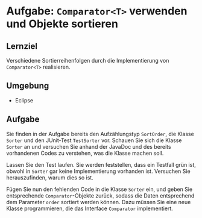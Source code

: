 # Aufgabe: `Comparator<T>` verwenden und Objekte sortieren

## Lernziel

Verschiedene Sortierreihenfolgen durch die Implementierung von `Comparator<T>` realisieren.


## Umgebung

  * Eclipse


## Aufgabe

Sie finden in der Aufgabe bereits den Aufzählungstyp `SortOrder`, die Klasse `Sorter` und den JUnit-Test `TestSorter` vor. Schauen Sie sich die Klasse `Sorter` an und versuchen Sie anhand der JavaDoc und des bereits vorhandenen Codes zu verstehen, was die Klasse machen soll.

Lassen Sie den Test laufen. Sie werden feststellen, dass ein Testfall grün ist, obwohl in `Sorter` gar keine Implementierung vorhanden ist. Versuchen Sie herauszufinden, warum dies so ist.

Fügen Sie nun den fehlenden Code in die Klasse `Sorter` ein, und geben Sie entsprechende `Comparator`-Objekte zurück, sodass die Daten entsprechend dem Parameter `order` sortiert werden können. Dazu müssen Sie eine neue Klasse programmieren, die das Interface `Comparator` implementiert.

